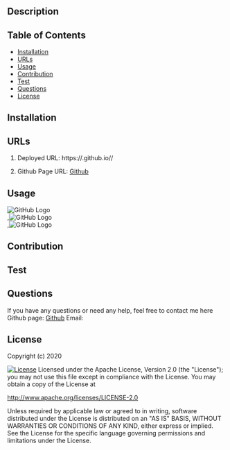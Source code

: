 
# 

## Description


## Table of Contents
* [Installation](#installation)
* [URLs](#URLs)
* [Usage](#usage)
* [Contribution](#contribution)
* [Test](#test)
* [Questions](#questions)
* [License](#license)

## Installation


## URLs
1. Deployed URL: 
https://.github.io//

2. Github Page URL: 
[Github](https://github.com///)


## Usage
![GitHub Logo](sd) <br>,![GitHub Logo](as) <br>,![GitHub Logo](ge) <br>


## Contribution



## Test



## Questions
If you have any questions or need any help, feel free to contact me here
Github page: [Github](https://github.com//)
Email: 


## License
Copyright (c) 2020 


[![License](https://img.shields.io/badge/License-Apache%202.0-blue.svg)](https://opensource.org/licenses/Apache-2.0)
Licensed under the Apache License, Version 2.0 (the "License");
you may not use this file except in compliance with the License.
You may obtain a copy of the License at

http://www.apache.org/licenses/LICENSE-2.0

Unless required by applicable law or agreed to in writing, software
distributed under the License is distributed on an "AS IS" BASIS,
WITHOUT WARRANTIES OR CONDITIONS OF ANY KIND, either express or implied.
See the License for the specific language governing permissions and
limitations under the License.
